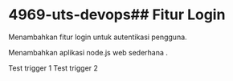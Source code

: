 # 4969-uts-devops## Fitur Login

Menambahkan fitur login untuk autentikasi pengguna.

Menambahkan aplikasi node.js web sederhana .

Test trigger 1
Test trigger 2
